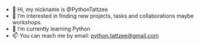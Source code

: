 - 👋 Hi, my nickname is @PythonTattzee
- 👀 I’m interested in finding new projects, tasks and collaborations maybe workshops.
- 🌱 I’m currently learning Python
- 📫 You can reach me by email: python.tattzee@gmail.com
